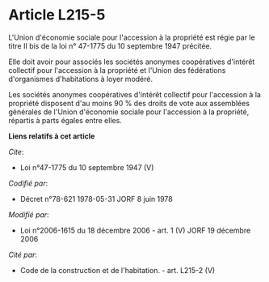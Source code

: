 # Article L215-5

L'Union d'économie sociale pour l'accession à la propriété est régie par le titre II bis de la loi n° 47-1775 du 10 septembre
1947 précitée. 

Elle doit avoir pour associés les sociétés anonymes coopératives d'intérêt collectif pour l'accession à la propriété et
l'Union des fédérations d'organismes d'habitations à loyer modéré. 

Les sociétés anonymes coopératives d'intérêt collectif pour l'accession à la propriété disposent d'au moins 90 % des droits
de vote aux assemblées générales de l'Union d'économie sociale pour l'accession à la propriété, répartis à parts égales entre
elles.

**Liens relatifs à cet article**

_Cite_:

  - Loi n°47-1775 du 10 septembre 1947 (V)

_Codifié par_:

  - Décret n°78-621 1978-05-31 JORF 8 juin 1978

_Modifié par_:

  - Loi n°2006-1615 du 18 décembre 2006 - art. 1 (V) JORF 19 décembre 2006

_Cité par_:

  - Code de la construction et de l'habitation. - art. L215-2 (V)

